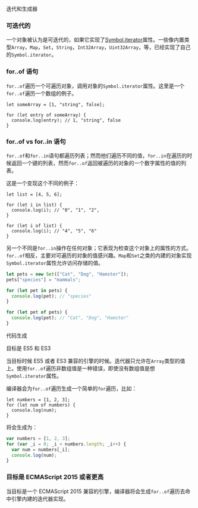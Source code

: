 迭代和生成器

### 可迭代的

一个对象被认为是可迭代的，如果它实现了[Symbol.iterator]()属性。一些像内置类型`Array`，`Map`，`Set`，`String`，`Int32Array`，`Uint32Array`，等，已经实现了自己的`Symbol.iterator`。

### for..of 语句

`for..of`遍历一个可遍历对象，调用对象的`Symbol.iterator`属性。这里是一个`for..of`遍历一个数组的例子。
```
let someArray = [1, "string", false];

for (let entry of someArray) {
  console.log(entry); // 1, "string", false
}

```

### for..of vs for..in 语句

`for..of`和`for..in`语句都遍历列表；然而他们遍历不同的值，`for..in`在遍历的时候返回一个键的列表，然而`for..of`返回被遍历的对象的一个数字属性的值的列表。

这是一个变现这个不同的例子：
```
let list = [4, 5, 6];

for (let i in list) {
  console.log(i); // "0", "1", "2",
}

for (let i of list) {
  console.log(i); // "4", "5", "6"
}
```

另一个不同是`for..in`操作在任何对象；它表现为检查这个对象上的属性的方式。`for..of`相反，主要对可遍历的对象的值感兴趣。`Map`和`Set`之类的内建的对象实现`Symbol.iterator`属性允许访问存储的值。

```ts
let pets = new Set(["Cat", "Dog", "Hamster"]);
pets["species"] = "mammals";

for (let pet in pets) {
  console.log(pet); // "species"
}

for (let pet of pets) {
  console.log(pet); // "Cat", "Dog", "Hamster"
}

```

代码生成

目标是 ES5 和 ES3

当目标时候 ES5 或者 ES3 兼容的引擎的时候。迭代器只允许在`Array`类型的值上。使用`for..of`遍历非数组值是一种错误，即使没有数组值是想`Symbol.iterator`属性。

编译器会为`for..of`遍历生成一个简单的`for`遍历，比如：
```
let numbers = [1, 2, 3];
for (let num of numbers) {
  console.log(num);
}

```

将会生成为：
```ts
var numbers = [1, 2, 3];
for (var _i = 0; _i < numbers.length; _i++) {
  var num = numbers[_i];
  console.log(num);
}
```

### 目标是 ECMAScript 2015 或者更高

当目标是一个 ECMAScript 2015 兼容的引擎，编译器将会生成`for..of`遍历去命中引擎内建的迭代器实现。
